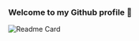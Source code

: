 ### Welcome to my Github profile 👋

![Readme Card](https://github-readme-stats.vercel.app/api/?<span>username=fanismahmalat&count_private=true&include_all_commits=true&show_icons=true&custom_title=My%20account%20statistics&hide=issues&theme=merko)
